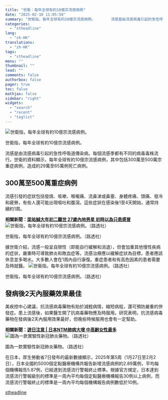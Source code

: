 ```yaml
---
title: "世衛：每年全球有約10億宗流感病例"
date: "2025-02-10 11:05:58"
summary: "世衛指，每年全球有約10億宗流感病例。       流感是由流感病毒引起的急性呼吸道傳染病。..."
categories:
  - "stheadline"
lang:
  - "zh-HK"
translations:
  - "zh-HK"
tags:
  - "stheadline"
menu: ""
thumbnail: ""
lead: ""
comments: false
authorbox: false
pager: true
toc: false
mathjax: false
sidebar: "right"
widgets:
  - "search"
  - "recent"
  - "taglist"
---
```


![世衛指，每年全球有約10億宗流感病例。](https://image.stheadline.com/f/680p0/0x0/100/none/c05e24667ad1e89936db0ffbecda58b9/stheadline/inewsmedia/20250210/_2025021011014411007.jpg)

世衛指，每年全球有約10億宗流感病例。




流感是由流感病毒引起的急性呼吸道傳染病。每個流感季都有不同的病毒毒株流行。世衛的資料顯示，每年全球有約10億宗流感病例，其中包括300萬至500萬宗重症病例，造成約29萬至65萬例死亡病例。

300萬至500萬重症病例
-------------

流感引發的症狀包括發燒、咳嗽、喉嚨痛、流鼻涕或鼻塞、身體疼痛、頭痛、發冷和疲勞，有些人還可能出現嘔吐和腹瀉。這些症狀在感染後1至4天開始，通常持續約1周。

**相關新聞：[梁祐誠大年初二離世 27歲內地男星 初時以為只患感冒](https://www.stheadline.com/realtime-china/3425614/%E6%A2%81%E7%A5%90%E8%AA%A0%E5%A4%A7%E5%B9%B4%E5%88%9D%E4%BA%8C%E9%9B%A2%E4%B8%96-27%E6%AD%B2%E5%85%A7%E5%9C%B0%E7%94%B7%E6%98%9F-%E5%88%9D%E6%99%82%E4%BB%A5%E7%82%BA%E5%8F%AA%E6%82%A3%E6%84%9F%E5%86%92)**
 ![世衞指，每年全球有約10億宗流感病例。（路透社）](https://image.hkhl.hk/f/1024p0/0x0/100/none/61c0ad436d66bc3ab8f051baf59de5e6/2025-02/10022025_016_Reuter.png)


世衞指，每年全球有約10億宗流感病例。（路透社）




據世衛介紹，流感一般呈自限性（即能自行緩解和消退），但會加重其他慢性疾病的症狀，嚴重時可導致肺炎和敗血症等。流感治療應以緩解症狀為目標，患者應該休息並多喝水。大多數人會在1周內自行康復。重症患者和有高危因素的患者需要及時就醫。
 ![世衞指，每年全球有約10億宗流感病例。（路透社）](https://image.hkhl.hk/f/1024p0/0x0/100/none/f13d2d20df60392c36adabf1f385898a/2025-02/10022025_017_Reuter.png)


世衞指，每年全球有約10億宗流感病例。（路透社）




發病後2天內服藥效果最佳
------------

美疾控中心建議，抗流感病毒藥物有助於減輕病情，縮短病程，還可預防嚴重的併發症。患上流感後，如果醫生開了抗病毒藥物應及時服用。研究表明，抗流感病毒藥物在發病後2天內服用效果最好，但晚些時候服用也會有一定幫助。

**相關新聞：[遊日注意 | 日本NTM肺病大增 中高齡女性最多](https://www.stheadline.com/realtime-world/3425463/%E9%81%8A%E6%97%A5%E6%B3%A8%E6%84%8F-%E6%97%A5%E6%9C%ACNTM%E8%82%BA%E7%97%85%E5%A4%A7%E5%A2%9E-%E4%B8%AD%E9%AB%98%E9%BD%A1%E5%A5%B3%E6%80%A7%E6%9C%80%E5%A4%9A)**
 ![圖為一款實驗性新冠肺炎藥物。（路透社）](https://image.hkhl.hk/f/1024p0/0x0/100/none/44d58e46c3737fd9299dbc34cbcc6cfd/2025-02/10022025_018_Reuter.png)


圖為一款實驗性新冠肺炎藥物。（路透社）




在日本，厚生勞動省7日發布的最新數據顯示，2025年第5周（1月27日至2月2日），日本全國約5000個定點醫療機構共報告新增流感病例約2.89萬例，平均每個機構報告5.87例，已經達到流感流行警報終止標準。根據官方規定，日本達到流感流行警報級別的標準是一周內平均每個定點醫療機構報告30例以上病例，而流感流行警報終止的標準是一周內平均每個機構報告病例數低於10例。

[stheadline](https://std.stheadline.com/realtime/article/2051823/即時-國際-世衛-每年全球有約10億宗流感病例)
